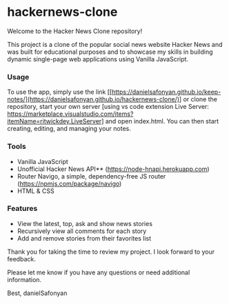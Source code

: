 # hackernews-clone

Welcome to the Hacker News Clone repository!

This project is a clone of the popular social news website Hacker News and was built for educational purposes and to showcase my skills in building dynamic single-page web applications using Vanilla JavaScript. 

### Usage
To use the app, simply use the link [[https://danielsafonyan.github.io/keep-notes/](https://danielsafonyan.github.io/hackernews-clone/)] or clone the repository, start your own server [using vs code extension Live Server: https://marketplace.visualstudio.com/items?itemName=ritwickdey.LiveServer] and open index.html. You can then start creating, editing, and managing your notes.

### Tools
- Vanilla JavaScript
- Unofficial Hacker News API** (https://node-hnapi.herokuapp.com)
- Router Navigo, a simple, dependency-free JS router (https://npmjs.com/package/navigo)
- HTML & CSS

### Features
- View the latest, top, ask and show news stories
- Recursively view all comments for each story
- Add and remove stories from their favorites list

Thank you for taking the time to review my project. I look forward to your feedback.

Please let me know if you have any questions or need additional information.

Best, danielSafonyan
